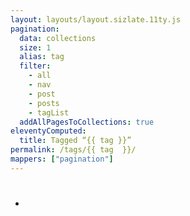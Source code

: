 ```yaml
---
layout: layouts/layout.sizlate.11ty.js
pagination:
  data: collections
  size: 1
  alias: tag
  filter:
    - all
    - nav
    - post
    - posts
    - tagList
  addAllPagesToCollections: true
eleventyComputed:
  title: Tagged “{{ tag }}”
permalink: /tags/{{ tag  }}/
mappers: ["pagination"]
---
```

<h1 class="title"></h1>


<ul class="post-list">
  <li><a href=""></a></li>
</ul>
